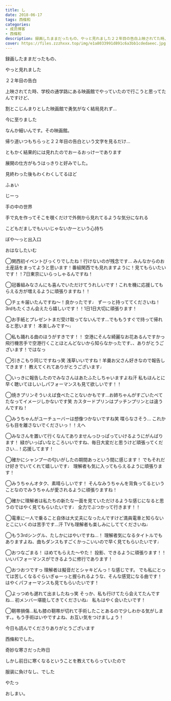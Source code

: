 ```yaml
---
title: し
date: 2018-06-17
tags: 西條和
categories: 
- 成员博客
- 西條和
description: 録画したままだったもの、やっと見れました２２年目の告白上映されてた時、学校の通学路にある映画館でやって...
cover: https://files.zzzhxxx.top/img/e1a8033991d891c6a3bb1cdedaeec.jpg 
---
```















録画したままだったもの、







やっと見れました












２２年目の告白












上映されてた時、学校の通学路にある映画館でやっていたので行こうと思ってたんですけど、




割とこじんまりとした映画館で勇気がなく結局見れず…







今に至りました








なんか細いんです。その映画館。
















帰り道いつもちらっと２２年目の告白という文字を見るだけ…









ともかく結果的には見れたのでおーるおっけーであります











展開の仕方がもうはっきりと好みでした。










見終わった後もわくわくしてるほど














ふぁい













じーっ









手の中の世界














手で丸を作ってそこを覗くだけで外側から見れてるような気分になれる











こどもだましでもいいじゃないかーという心持ち









ぼや〜っと出入口









おはなしたいむ




◯関西初イベントびっくりでしたね！行けないのが残念です…
みんなからのお土産話をまってようと思います！番組関西でも見れますように！見てもらいたいです！！7日東京にいらっしゃるんですね！







◯冠番組みなさんにも喜んでいただけてうれしいです！これを機に応援してもらえる方が増えるように頑張りますね！！





◯チェキ届いたんですね〜！良かったです♩
ずーっと持っててくださいね！
3rdもたくさん会えたら嬉しいです！！1日1日大切に頑張ります！







◯お手紙とプレゼントまだ受け取ってないんです…でももうすぐで持って帰れると思います！
本楽しみです〜♩







◯私も踊れる曲のほうがすきです！！
空港にそんな綺麗なお花あるんですかっ飛行機苦手で空港行くことほとんどないから知らなかったです、、ありがとうございます！ではなっ






◯引きこもり同じですねっ笑
浅草いいですね！羊羹お父さん好きなので報告してきます！
教えてくれてありがとうございます♩





◯いっきに報告したのでみなさんはあたふたしちゃいますよね汗
私もほんとに早く聴いてほしいしパフォーマンスも見て欲しいです！！





◯焼きプリンそういえば食べたことないかもです…お姉ちゃんがすごいたべてたなってイメージしかないです笑
カスタードプリンはプッチンプリンとは違うんですね！






◯みうちゃんがユーチューバーは想像つかないですね笑
喋らなさそう…
これからも目を離さないでくださいっ！！えへ






◯みなさんを置いて行くなんてありませんっひっぱっていけるようにがんばります！
緑がいっぱいなところいいですね、毎日大変だと思うけど頑張ってください…！応援してます！





◯確かにシャンプーの匂いがしたの期間あっという間に感じます！
でもそれだけ好きでいてくれて嬉しいです♩
理解者も気に入ってもらえるように頑張ります！







◯みうちゃんオタク、素晴らしいです！
そんなみうちゃんを背負ってるということなのでみうちゃんが愛されるように頑張りますね！







◯確かに理解者は私たちの新たな一面を見ていただけるような感じになると思うのではやく見てもらいたいです♩
全力でぶつかって行きます！！






◯電車に一人で乗ること自体は大丈夫になったんですけど満員電車と知らないとこにいくのは苦手です…汗
TVも理解者も楽しみにしててくださいね♩








◯もう3rdシングル、たしかにはやいですね…！
理解者気になるタイトルでもありますよね、曲もダンスもすごくかっこいいので早く見てもらいたいです♩






◯おつなごまる！
ほめてもらえた〜やた！
投影、できるように頑張ります！！いいパフォーマンスができるように修行であります！








◯おつおつですっ
理解者は擬音だとシャキどんっ！な感じです。
でも私にとっては苦しくなるぐらいぎゅーっと握られるような、そんな感覚になる曲です！
はやくパフォーマンスも見てもらいたいです！







◯よっつめも遅れて出ましたねっ笑
そっか、私も行けてたら会えてたんですね…
初メンバー堪能してきてくださいね♩
私もはやく会いたいです！







◯靭帯損傷…私も膝の靭帯が切れて手術したことあるので少しわかる気がします、。もう手術はいやですよね、お互い気をつけましょう！









今日も読んでくださりありがとうございます












西條和でした。









奇妙な寒さだった昨日








しかし前日に寒くなるということを教えてもらっていたので







服装に負けなし、でした






やたっ







おしまい。


